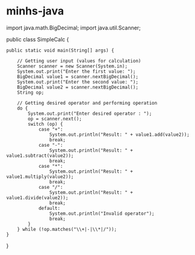 # minhs-java
import java.math.BigDecimal;
import java.util.Scanner;

public class SimpleCalc {

    public static void main(String[] args) {
    
        // Getting user input (values for calculation)
        Scanner scanner = new Scanner(System.in);
        System.out.print("Enter the first value: ");
        BigDecimal value1 = scanner.nextBigDecimal();
        System.out.print("Enter the second value: ");
        BigDecimal value2 = scanner.nextBigDecimal();
        String op;
        
        // Getting desired operator and performing operation
        do {
            System.out.print("Enter desired operator : ");
            op = scanner.next();
            switch (op) {
                case "+":
                    System.out.println("Result: " + value1.add(value2));
                    break;
                case "-":
                    System.out.println("Result: " + value1.subtract(value2));
                    break;
                case "*":
                    System.out.println("Result: " + value1.multiply(value2));
                    break;
                case "/":
                    System.out.println("Result: " + value1.divide(value2));
                    break;
                default:
                    System.out.println("Invalid operator");
                    break;
            }
        } while (!op.matches("\\+|-|\\*|/"));
    }
}

